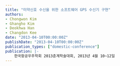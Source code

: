 ```yaml
---
title: "미약신호 수신을 위한 소프트웨어 GPS 수신기 구현"
authors:
- Chongwon Kim
- Ghangho Kim
- Deokhwa Han
- Changdon Kee
date: "2013-04-10T00:00:00Z"
publishDate: "2013-04-10T00:00:00Z"
publication_types: ["domestic-conference"]
publication: |-
    한국항공우주학회 2013춘계학술대회, 2013년 4월 10~12일 
---
```


